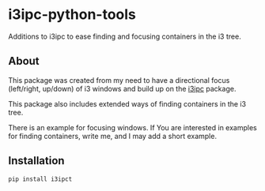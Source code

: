 # i3ipc-python-tools

Additions to i3ipc to ease finding and focusing containers in the i3 tree.

## About

This package was created from my need to have a directional focus (left/right, up/down) of i3 windows and build up on the [i3ipc](https://github.com/acrisci/i3ipc-python/) package.

This package also includes extended ways of finding containers in the i3 tree.

There is an example for focusing windows. If You are interested in examples for finding containers, write me, and I may add a short example.

## Installation

```
pip install i3ipct
```
